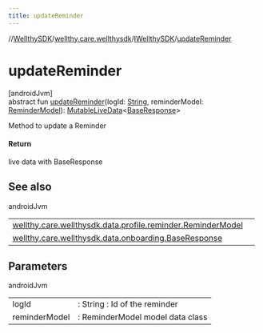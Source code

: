 ```yaml
---
title: updateReminder
---
```

//[WellthySDK](../../../index.html)/[wellthy.care.wellthysdk](../index.html)/[IWellthySDK](index.html)/[updateReminder](update-reminder.html)



# updateReminder



[androidJvm]\
abstract fun [updateReminder](update-reminder.html)(logId: [String](https://kotlinlang.org/api/latest/jvm/stdlib/kotlin/-string/index.html), reminderModel: [ReminderModel](../../wellthy.care.wellthysdk.data.profile.reminder/-reminder-model/index.html)): [MutableLiveData](https://developer.android.com/reference/kotlin/androidx/lifecycle/MutableLiveData.html)&lt;[BaseResponse](../../wellthy.care.wellthysdk.data.onboarding/-base-response/index.html)&gt;



Method to update a Reminder



#### Return



live data with BaseResponse



## See also


androidJvm

| | |
|---|---|
| [wellthy.care.wellthysdk.data.profile.reminder.ReminderModel](../../wellthy.care.wellthysdk.data.profile.reminder/-reminder-model/index.html) |  |
| [wellthy.care.wellthysdk.data.onboarding.BaseResponse](../../wellthy.care.wellthysdk.data.onboarding/-base-response/index.html) |  |



## Parameters


androidJvm

| | |
|---|---|
| logId | : String : Id of the reminder |
| reminderModel | : ReminderModel model data class |




